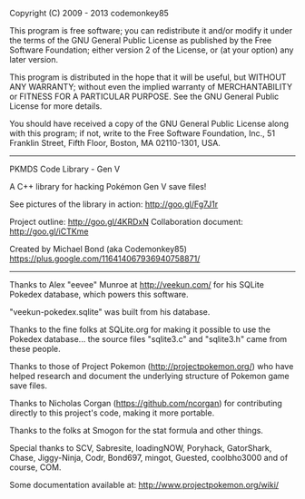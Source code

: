 Copyright (C) 2009 - 2013  codemonkey85

This program is free software; you can redistribute it and/or
modify it under the terms of the GNU General Public License
as published by the Free Software Foundation; either version 2
of the License, or (at your option) any later version.

This program is distributed in the hope that it will be useful,
but WITHOUT ANY WARRANTY; without even the implied warranty of
MERCHANTABILITY or FITNESS FOR A PARTICULAR PURPOSE.  See the
GNU General Public License for more details.

You should have received a copy of the GNU General Public License
along with this program; if not, write to the Free Software
Foundation, Inc., 51 Franklin Street, Fifth Floor, Boston, MA  02110-1301, USA.

*********************************************************************
PKMDS Code Library - Gen V

A C++ library for hacking Pokémon Gen V save files!

See pictures of the library in action: http://goo.gl/Fg7J1r

Project outline: http://goo.gl/4KRDxN
Collaboration document: http://goo.gl/iCTKme

Created by Michael Bond (aka Codemonkey85)
https://plus.google.com/116414067936940758871/
*********************************************************************

Thanks to Alex "eevee" Munroe at http://veekun.com/
for his SQLite Pokedex database, which powers this software.

"veekun-pokedex.sqlite" was built from his database.

Thanks to the fine folks at SQLite.org for making it possible
to use the Pokedex database... the source files "sqlite3.c"
and "sqlite3.h" came from these people.

Thanks to those of Project Pokemon (http://projectpokemon.org/)
who have helped research and document the underlying structure
of Pokemon game save files.

Thanks to Nicholas Corgan (https://github.com/ncorgan) for contributing
directly to this project's code, making it more portable.

Thanks to the folks at Smogon for the stat formula and other things.

Special thanks to SCV, Sabresite, loadingNOW, Poryhack,
GatorShark, Chase, Jiggy-Ninja, Codr, Bond697, mingot, Guested,
coolbho3000 and of course, COM.

Some documentation available at: http://www.projectpokemon.org/wiki/
